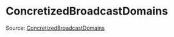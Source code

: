 # ConcretizedBroadcastDomains

Source: [ConcretizedBroadcastDomains](../../../csrc/device_lower/analysis/trivial_broadcast.h#L28)
